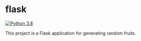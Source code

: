 # flask
[![Python 3.8](https://github.com/NinaFatehi/flask/actions/workflows/main.yml/badge.svg)](https://github.com/NinaFatehi/flask/actions/workflows/main.yml)

This project is a Flask application for generating random fruits.
